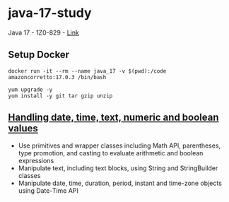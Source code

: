 # java-17-study

Java 17 - 1Z0-829 - [Link](https://education.oracle.com/java-se-17-developer/pexam_1Z0-829)

## Setup Docker
`docker run -it --rm --name java_17 -v $(pwd):/code amazoncorretto:17.0.3 /bin/bash`

```
yum upgrade -y
yum install -y git tar gzip unzip
```


## [Handling date, time, text, numeric and boolean values](./chapter01/README.md)

- Use primitives and wrapper classes including Math API, parentheses,
  type promotion, and casting to evaluate arithmetic and boolean expressions
- Manipulate text, including text blocks, using String and StringBuilder classes
- Manipulate date, time, duration, period, instant and time-zone objects using
  Date-Time API
